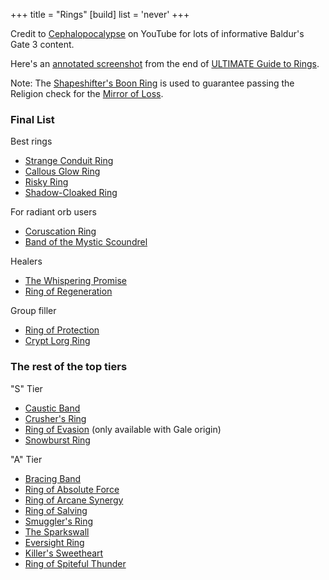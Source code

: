 +++
title = "Rings"
[build]
  list = 'never'
+++

Credit to [Cephalopocalypse](https://www.youtube.com/@Cephalopocalypse) on YouTube for lots of informative Baldur's Gate 3 content.

Here's an [annotated screenshot](Cephalopocalypse%20final%20rings%20annotated.png) from the end of [ULTIMATE Guide to Rings](https://www.youtube.com/watch?v=FqDSlLv9HkQ).

Note: The [Shapeshifter's Boon Ring](https://bg3.wiki/wiki/Shapeshifter%27s_Boon_Ring) is used to guarantee passing the Religion check for the [Mirror of Loss](https://bg3.wiki/wiki/Mirror_of_Loss).

### Final List

Best rings

* [Strange Conduit Ring](https://bg3.wiki/wiki/Strange_Conduit_Ring)
* [Callous Glow Ring](https://bg3.wiki/wiki/Callous_Glow_Ring)
* [Risky Ring](https://bg3.wiki/wiki/Risky_Ring)
* [Shadow-Cloaked Ring](https://bg3.wiki/wiki/Shadow-Cloaked_Ring)

For radiant orb users

* [Coruscation Ring](https://bg3.wiki/wiki/Coruscation_Ring)
* [Band of the Mystic Scoundrel](https://bg3.wiki/wiki/Band_of_the_Mystic_Scoundrel)

Healers

* [The Whispering Promise](https://bg3.wiki/wiki/The_Whispering_Promise)
* [Ring of Regeneration](https://bg3.wiki/wiki/Ring_of_Regeneration)

Group filler

* [Ring of Protection](https://bg3.wiki/wiki/Ring_of_Protection)
* [Crypt Lorg Ring](https://bg3.wiki/wiki/Crypt_Lord_Ring)

### The rest of the top tiers

"S" Tier

* [Caustic Band](https://bg3.wiki/wiki/Caustic_Band)
* [Crusher's Ring](https://bg3.wiki/wiki/Crusher%27s_Ring)
* [Ring of Evasion](https://bg3.wiki/wiki/Ring_of_Evasion) (only available with Gale origin)
* [Snowburst Ring](https://bg3.wiki/wiki/Snowburst_Ring)

"A" Tier

* [Bracing Band](https://bg3.wiki/wiki/Bracing_Band)
* [Ring of Absolute Force](https://bg3.wiki/wiki/Ring_of_Absolute_Force)
* [Ring of Arcane Synergy](https://bg3.wiki/wiki/Ring_of_Arcane_Synergy)
* [Ring of Salving](https://bg3.wiki/wiki/Ring_of_Salving)
* [Smuggler's Ring](https://bg3.wiki/wiki/Smuggler%27s_Ring)
* [The Sparkswall](https://bg3.wiki/wiki/The_Sparkswall)
* [Eversight Ring](https://bg3.wiki/wiki/Eversight_Ring)
* [Killer's Sweetheart](https://bg3.wiki/wiki/Killer%27s_Sweetheart)
* [Ring of Spiteful Thunder](https://bg3.wiki/wiki/Ring_of_Spiteful_Thunder)
